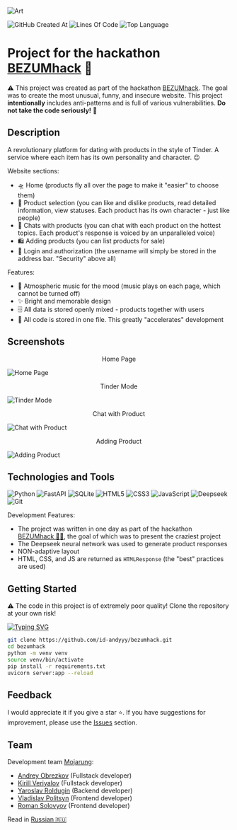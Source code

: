 ![Art](https://i.postimg.cc/YqrFWvhq/art.png)

![GitHub Created At](https://img.shields.io/github/created-at/id-andyyy/bezumhack?style=flat&color=FF00B2)
![Lines Of Code](https://tokei.rs/b1/github/id-andyyy/bezumhack?style=flat&category=code&color=8400FF)
![Top Language](https://img.shields.io/github/languages/top/id-andyyy/bezumhack?style=flat)

# Project for the hackathon [BEZUMhack](https://bezumci.wtf/hack/) 🍓

⚠️ This project was created as part of the hackathon [BEZUMhack](https://bezumci.wtf/hack/). The goal was to create the most unusual, funny, and insecure website. This project **intentionally** includes anti-patterns and is full of various vulnerabilities. **Do not take the code seriously!** 🚫

## Description
A revolutionary platform for dating with products in the style of Tinder. A service where each item has its own personality and character. 😉

Website sections:

- 🛸 Home (products fly all over the page to make it "easier" to choose them)
- 🩷 Product selection (you can like and dislike products, read detailed information, view statuses. Each product has its own character - just like people)
- 💬 Chats with products (you can chat with each product on the hottest topics. Each product's response is voiced by an unparalleled voice)
- 🛍️ Adding products (you can list products for sale)
- 🔀 Login and authorization (the username will simply be stored in the address bar. "Security" above all)

Features:

- 🎵 Atmospheric music for the mood (music plays on each page, which cannot be turned off)
- ✨ Bright and memorable design
- 🗄️ All data is stored openly mixed - products together with users
- 🤯 All code is stored in one file. This greatly "accelerates" development

## Screenshots

<p align="center">Home Page</p>

![Home Page](https://i.postimg.cc/rsB5pMJd/image.png)

<p align="center">Tinder Mode</p>

![Tinder Mode](https://i.postimg.cc/dtC8xZsG/3.png)

<p align="center">Chat with Product</p>

![Chat with Product](https://i.postimg.cc/qqh80z8V/5.png)

<p align="center">Adding Product</p>

![Adding Product](https://i.postimg.cc/ydNmQfxN/7.png)

## Technologies and Tools

![Python](https://img.shields.io/badge/python-3670A0?style=for-the-badge&logo=python&logoColor=ffffff)
![FastAPI](https://img.shields.io/badge/FastAPI-005571?style=for-the-badge&logo=fastapi&color=009485&logoColor=white)
![SQLite](https://img.shields.io/badge/sqlite-%2307405e.svg?style=for-the-badge&logo=sqlite&logoColor=white&color=000000)
![HTML5](https://img.shields.io/badge/html-%23E34F26.svg?style=for-the-badge&logo=html5&logoColor=white)
![CSS3](https://img.shields.io/badge/css-%231572B6.svg?style=for-the-badge&logo=css3&logoColor=white)
![JavaScript](https://img.shields.io/badge/javascript-%23323330.svg?style=for-the-badge&logo=javascript&logoColor=white&color=yellow)
![Deepseek](https://img.shields.io/badge/Deepseek-%23F24E1E.svg?style=for-the-badge&logoColor=white&color=4d6bfe)
![Git](https://img.shields.io/badge/git-%23F05033.svg?style=for-the-badge&logo=git&logoColor=white&color=f14e32)

Development Features:

- The project was written in one day as part of the hackathon [BEZUMhack&nbsp;&#128104;&#8205;&#128187;](https://bezumci.wtf/hack/), the goal of which was to present the craziest project
- The Deepseek neural network was used to generate product responses
- NON-adaptive layout
- HTML, CSS, and JS are returned as `HTMLResponse` (the "best" practices are used)

## Getting Started

⚠️ The code in this project is of extremely poor quality! Clone the repository at your own risk!

[![Typing SVG](https://readme-typing-svg.herokuapp.com?font=Fira+Code&duration=2500&color=F7F7F7&background=000000&multiline=true&width=660&height=165&lines=%25+git+clone+https%3A%2F%2Fgithub.com%2Fid-andyyy%2Fbezumhack.git;%25+cd+bezumhack;%25+python+-m+venv+venv;%25+source+venv%2Fbin%2Factivate;%25+pip+install+-r+requirements.txt;%25+uvicorn+server%3Aapp+--reload)](https://git.io/typing-svg)

```sh
git clone https://github.com/id-andyyy/bezumhack.git
cd bezumhack
python -m venv venv
source venv/bin/activate
pip install -r requirements.txt
uvicorn server:app --reload
```

## Feedback

I would appreciate it if you give a star&nbsp;&#11088;. If you have suggestions for improvement,
please use the [Issues](https://github.com/id-andyyy/bezumhack/issues) section.

## Team

Development team [Mojarung](https://t.me/mojarung):

- [Andrey Obrezkov](https://github.com/id-andyyy) (Fullstack developer)
- [Kirill Veriyalov](https://github.com/verikirill) (Fullstack developer)
- [Yaroslav Roldugin](https://github.com/Felicuss) (Backend developer)
- [Vladislav Politsyn](https://github.com/wasbyy) (Frontend developer)
- [Roman Solovyov](https://github.com/Fors1ksx) (Frontend developer)

Read in [Russian&nbsp;&#127479;&#127482;](README-ru.md)
